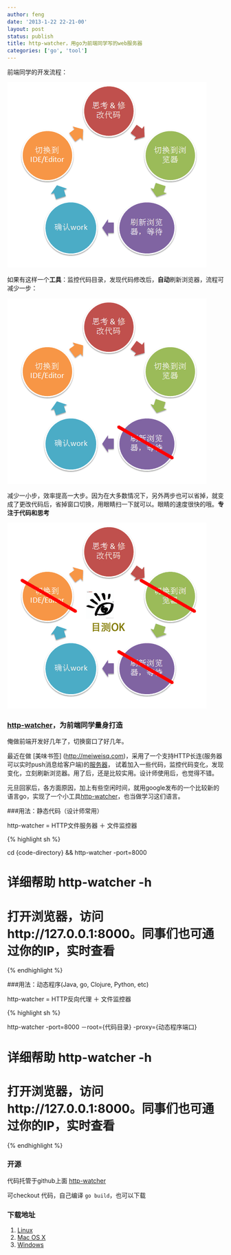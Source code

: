 ```yaml
---
author: feng
date: '2013-1-22 22-21-00'
layout: post
status: publish
title: http-watcher，用go为前端同学写的web服务器
categories: ['go', 'tool']
---
```


前端同学的开发流程：

![前端开发流程](/imgs/front-end-cycle.png)

如果有这样一个**工具**：监控代码目录，发现代码修改后，**自动**刷新浏览器，流程可减少一步：

![省去刷新](/imgs/front-end-cycle-4.png)

减少一小步，效率提高一大步。因为在大多数情况下，另外两步也可以省掉，就变成了更改代码后，省掉窗口切换，用眼睛扫一下就可以。眼睛的速度很快的哦。**专注于代码和思考**

![省去切换](/imgs/front-end-cycle-2.png)

### [http-watcher](https://github.com/shenfeng/http-watcher)，为前端同学量身打造

俺做前端开发好几年了，切换窗口了好几年。

最近在做 [美味书签] (http://meiweisq.com)，采用了一个支持HTTP长连(服务器可以实时push消息给客户端)的[服务器](https://github.com/shenfeng/http-kit)，
试着加入一些代码，监控代码变化，发现变化，立刻刷新浏览器。用了后，还是比较实用。设计师使用后，也觉得不错。

元旦回家后，各方面原因，加上有些空闲时间，就用google发布的一个比较新的语言go，实现了一个小工具[http-watcher](https://github.com/shenfeng/http-watcher)，也当做学习这们语言。

###用法：静态代码（设计师常用）

http-watcher = HTTP文件服务器 ＋ 文件监控器

{% highlight sh %}

cd {code-directory} && http-watcher -port=8000
# 详细帮助 http-watcher -h
# 打开浏览器，访问http://127.0.0.1:8000。同事们也可通过你的IP，实时查看

{% endhighlight %}

###用法：动态程序(Java, go, Clojure, Python, etc)

http-watcher = HTTP反向代理 ＋ 文件监控器

{% highlight sh %}

http-watcher -port=8000 －root={代码目录} -proxy={动态程序端口}
# 详细帮助 http-watcher -h
# 打开浏览器，访问http://127.0.0.1:8000。同事们也可通过你的IP，实时查看

{% endhighlight %}

### 开源
代码托管于github上面 [http-watcher](https://github.com/shenfeng/http-watcher)

可checkout 代码，自己编译 `go build`，也可以下载

### 下载地址
1. [Linux](http://http-watcher.googlecode.com/files/http-watcher-linux)
2. [Mac OS X](http://http-watcher.googlecode.com/files/http-watcher-osx)
3. [Windows](http://http-watcher.googlecode.com/files/http-watcher-win.exe)
